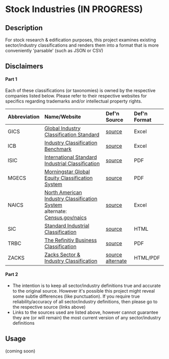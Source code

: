 # Stock Industries  (IN PROGRESS)

## Description

For stock research & edification purposes, this project examines existing sector/industry classifications and renders them into a format that is more conveniently 'parsable' (such 
as JSON or CSV)


## Disclaimers
#### Part 1
Each of these classifications (or taxonomies) is owned by the respective companies listed below.  Please refer to their respective websites for specifics regarding trademarks 
and/or intellectual property rights.

|Abbreviation | Name/Website | Def'n Source | Def'n Format | 
| :--- | :--- | :--- | :--- |
| GICS | [Global Industry Classification Standard](https://www.msci.com/gics) | [source](https://www.msci.com/documents/1296102/11185224/GICS_map+2018.xlsx) | Excel |
| ICB | [Industry Classification Benchmark](https://www.ftserussell.com/data/industry-classification-benchmark-icb) | [source](https://content.ftserussell.com/sites/default/files/icb_structure_and_definitions.xlsx) | Excel |
| ISIC | [International Standard Industrial Classification](https://unstats.un.org/home/) | [source](https://unstats.un.org/unsd/publication/seriesM/seriesm_4rev4e.pdf) | PDF |
| MGECS | [Morningstar Global Equity Classification System](https://advisor.morningstar.com) | [source](https://advisor.morningstar.com/Enterprise/VTC/MorningstarGlobalEquityClassStructure2019v3.pdf) | PDF |
| NAICS | [North American Industry Classification System](https://www.naics.com)<br>alternate: [Census.gov/naics](https://www.census.gov/naics/) | [source](https://www.census.gov/naics/2017NAICS/2-6%20digit_2017_Codes.xlsx) | Excel |
| SIC | [Standard Industrial Classification](https://siccode.com) | [source](https://www.osha.gov/data/sic-manual) | HTML |
| TRBC | [The Refinitiv Business Classification](https://www.refinitiv.com) | [source](https://www.refinitiv.com/content/dam/marketing/en_us/documents/quick-reference-guides/trbc-business-classification-quick-guide.pdf) | PDF |
| ZACKS | [Zacks Sector & Industry Classification](https://www.zacks.com) | [source](https://www.zacks.com/zrank/sector-industry-classification.php)<br>[alternate](http://www.zacksdata.com/app/download/247340904/Zacks+Sector+Industry+Mapping+Scheme.pdf) | HTML/PDF |

#### Part 2
* The intention is to keep all sector/industry definitions true and accurate to the original source.  However it's possible this project might reveal some subtle differences (like
 punctuation). If you require true reliability/accuracy of all sector/industry definitions, then please go to the respective source (links above)
* Links to the sources used are listed above, however cannot guarantee they are (or will remain) the most current version of any sector/industry definitions
 

## Usage
(coming soon)